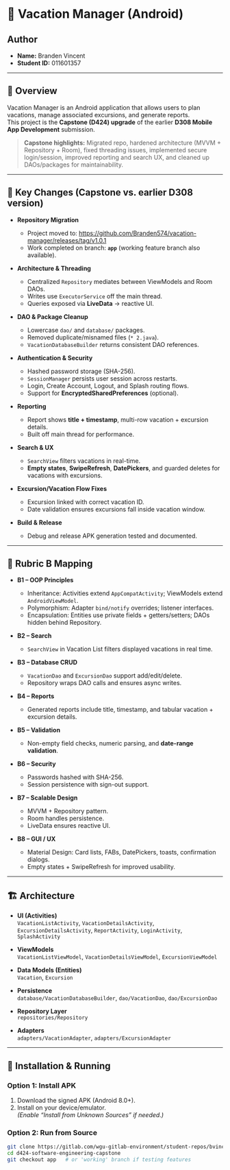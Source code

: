 # 📱 Vacation Manager (Android)

## Author
- **Name:** Branden Vincent
- **Student ID:** 011601357

---

## 📌 Overview
Vacation Manager is an Android application that allows users to plan vacations, manage associated excursions, and generate reports.  
This project is the **Capstone (D424) upgrade** of the earlier **D308 Mobile App Development** submission.

> **Capstone highlights:** Migrated repo, hardened architecture (MVVM + Repository + Room), fixed threading issues, implemented secure login/session, improved reporting and search UX, and cleaned up DAOs/packages for maintainability.

---

## 🚀 Key Changes (Capstone vs. earlier D308 version)

- **Repository Migration**
  - Project moved to: https://github.com/Branden574/vacation-manager/releases/tag/v1.0.1
  - Work completed on branch: **`app`** (working feature branch also available).

- **Architecture & Threading**
  - Centralized `Repository` mediates between ViewModels and Room DAOs.
  - Writes use `ExecutorService` off the main thread.
  - Queries exposed via **LiveData** → reactive UI.

- **DAO & Package Cleanup**
  - Lowercase `dao/` and `database/` packages.
  - Removed duplicate/misnamed files (`* 2.java`).
  - `VacationDatabaseBuilder` returns consistent DAO references.

- **Authentication & Security**
  - Hashed password storage (SHA-256).
  - `SessionManager` persists user session across restarts.
  - Login, Create Account, Logout, and Splash routing flows.
  - Support for **EncryptedSharedPreferences** (optional).

- **Reporting**
  - Report shows **title + timestamp**, multi-row vacation + excursion details.
  - Built off main thread for performance.

- **Search & UX**
  - `SearchView` filters vacations in real-time.
  - **Empty states**, **SwipeRefresh**, **DatePickers**, and guarded deletes for vacations with excursions.

- **Excursion/Vacation Flow Fixes**
  - Excursion linked with correct vacation ID.
  - Date validation ensures excursions fall inside vacation window.

- **Build & Release**
  - Debug and release APK generation tested and documented.

---

## 🎯 Rubric B Mapping

- **B1 – OOP Principles**
  - Inheritance: Activities extend `AppCompatActivity`; ViewModels extend `AndroidViewModel`.
  - Polymorphism: Adapter `bind/notify` overrides; listener interfaces.
  - Encapsulation: Entities use private fields + getters/setters; DAOs hidden behind Repository.

- **B2 – Search**
  - `SearchView` in Vacation List filters displayed vacations in real time.

- **B3 – Database CRUD**
  - `VacationDao` and `ExcursionDao` support add/edit/delete.
  - Repository wraps DAO calls and ensures async writes.

- **B4 – Reports**
  - Generated reports include title, timestamp, and tabular vacation + excursion details.

- **B5 – Validation**
  - Non-empty field checks, numeric parsing, and **date-range validation**.

- **B6 – Security**
  - Passwords hashed with SHA-256.
  - Session persistence with sign-out support.

- **B7 – Scalable Design**
  - MVVM + Repository pattern.
  - Room handles persistence.
  - LiveData ensures reactive UI.

- **B8 – GUI / UX**
  - Material Design: Card lists, FABs, DatePickers, toasts, confirmation dialogs.
  - Empty states + SwipeRefresh for improved usability.

---

## 🏗️ Architecture

- **UI (Activities)**  
  `VacationListActivity`, `VacationDetailsActivity`, `ExcursionDetailsActivity`, `ReportActivity`, `LoginActivity`, `SplashActivity`

- **ViewModels**  
  `VacationListViewModel`, `VacationDetailsViewModel`, `ExcursionViewModel`

- **Data Models (Entities)**  
  `Vacation`, `Excursion`

- **Persistence**  
  `database/VacationDatabaseBuilder`, `dao/VacationDao`, `dao/ExcursionDao`

- **Repository Layer**  
  `repositories/Repository`

- **Adapters**  
  `adapters/VacationAdapter`, `adapters/ExcursionAdapter`

---

## 📲 Installation & Running

### Option 1: Install APK
1. Download the signed APK (Android 8.0+).
2. Install on your device/emulator.  
   *(Enable “Install from Unknown Sources” if needed.)*

### Option 2: Run from Source
```bash
git clone https://gitlab.com/wgu-gitlab-environment/student-repos/bvinc38/d424-software-engineering-capstone.git
cd d424-software-engineering-capstone
git checkout app   # or 'working' branch if testing features
